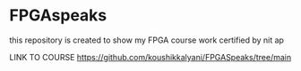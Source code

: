 # FPGAspeaks
this repository is created to show my FPGA course work certified by nit ap

LINK TO COURSE
https://github.com/koushikkalyani/FPGASpeaks/tree/main
